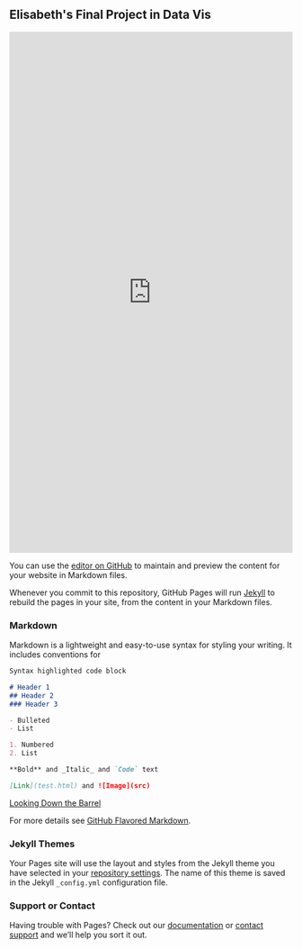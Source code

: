 ## Elisabeth's Final Project in Data Vis

<iframe width="100%" height="926" frameborder="0"
  src="https://observablehq.com/embed/6de29ad7120b6cf4?cells=interactiveBar"></iframe>

<object data="11.12.21_Poverty_LAPOP1_10_heatmap.svg" type="image/svg+xml"></object>



  
You can use the [editor on GitHub](https://github.com/elishbeth/comp435Final/edit/gh-pages/index.md) to maintain and preview the content for your website in Markdown files.

Whenever you commit to this repository, GitHub Pages will run [Jekyll](https://jekyllrb.com/) to rebuild the pages in your site, from the content in your Markdown files.

### Markdown

Markdown is a lightweight and easy-to-use syntax for styling your writing. It includes conventions for

```markdown
Syntax highlighted code block

# Header 1
## Header 2
### Header 3

- Bulleted
- List

1. Numbered
2. List

**Bold** and _Italic_ and `Code` text

[Link](test.html) and ![Image](src)
```

[Looking Down the Barrel](test.html)

For more details see [GitHub Flavored Markdown](https://guides.github.com/features/mastering-markdown/).

### Jekyll Themes

Your Pages site will use the layout and styles from the Jekyll theme you have selected in your [repository settings](https://github.com/elishbeth/comp435Final/settings/pages). The name of this theme is saved in the Jekyll `_config.yml` configuration file.

### Support or Contact

Having trouble with Pages? Check out our [documentation](https://docs.github.com/categories/github-pages-basics/) or [contact support](https://support.github.com/contact) and we’ll help you sort it out.

